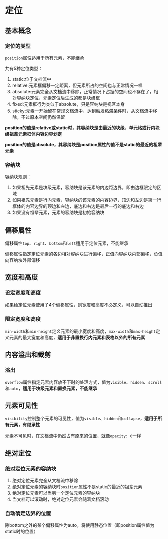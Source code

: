 # 定位

## 基本概念

### 定位的类型

`position`属性适用于所有元素，不能继承

共有5种定位类型：

1. static:位于文档流中
2. relative:元素框偏移一定距离，但元素所占的空间也与正常情况一样
3. absolute:元素完全从文档流中移除，正常情况下占据的空间也不存在了，相对容纳块定位，元素定位后生成的都是块级框
4. fixed:元素框行为类似于absolute，只是容纳块是视区本身
5. sticky:元素一开始留在常规文档流中，达到触发粘滞条件时，从文档流中移除，不过原本空间仍然保留

**position的值是relative或static时，其容纳块是由最近的块级、单元格或行内块级祖辈元素框体内容边界划定**

**position的值是absolute，其容纳块是position属性的值不是static的最近的祖辈元素**

### 容纳块

容纳块规则：

1. 如果祖先元素是块级元素，容纳块是该元素的内边距边界，即由边框限定的区域
2. 如果祖先元素是行内元素，容纳块的该元素的内容边界，顶边和左边是第一行框体的内容边界的顶边和左边，底边和右边是最后一行的底边和右边
3. 如果没有祖辈元素，元素的容纳块是初始容纳块

## 偏移属性

偏移属性`top`、`right`、`bottom`和`left`适用于定位元素，不能继承

偏移属性指定定位元素的各边相对容纳块进行偏移，正值向容纳块内部偏移，负值向容纳块外部偏移

## 宽度和高度

### 设定宽度和高度

如果给定位元素使用了4个偏移属性，则宽度和高度不必定义，可以自动推出

### 限定宽度和高度

`min-width`和`min-height`定义元素的最小宽度和高度，`max-width`和`max-height`定义元素的最大宽度和高度，**适用于非置换行内元素和表格以外的所有元素**

## 内容溢出和裁剪

### 溢出

`overflow`属性指定元素内容放不下时的处理方式，值为`visible`、`hidden`、`scroll`和`auto`，**适用于块级元素和置换元素，不能继承**

## 元素可见性

`visibility`控制整个元素的可见性，值为`visible`、`hidden`和`collapse`，**适用于所有元素，有继承性**

元素不可见时，在文档流中仍然占有原来的位置，就像`opacity: 0`一样

## 绝对定位

### 绝对定位元素的容纳块

1. 绝对定位元素完全从文档流中移除
2. 绝对定位元素的容纳块时`position`属性不是static的最近的祖辈元素
3. 绝对定位元素可以当另一个定位元素的容纳块
4. 当文档可以滚动时，绝对定位元素会随着文档滚动

### 自动确定边界的位置

除bottom之外的某个偏移属性为auto，将使用静态位置（即position属性值为static时的位置）

